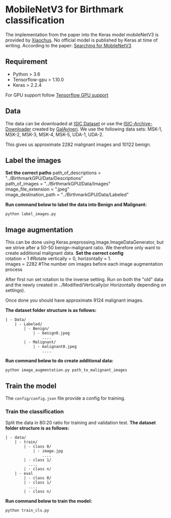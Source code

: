 # MobileNetV3 for Birthmark classification
The implementation from the paper into the Keras model mobileNetV3 is provided by [Xiaochus](https://github.com/xiaochus). No official model is published by Keras at time of writing.
According to the paper: [Searching for MobileNetV3](https://arxiv.org/abs/1905.02244?context=cs)

## Requirement
- Python > 3.6
- Tensorflow-gpu > 1.10.0  
- Keras > 2.2.4

For GPU support follow [Tensorflow GPU support](https://www.tensorflow.org/install/gpu)

## Data
The data can be downloaded at [ISIC Dataset](https://www.isic-archive.com/#!/topWithHeader/onlyHeaderTop/gallery) or use the [ISIC-Archive-Downloader](https://github.com/GalAvineri/ISIC-Archive-Downloader) created by [GalAvineri](https://github.com/GalAvineri).
We use the following data sets: MSK-1, MSK-2, MSK-3, MSK-4, MSK-5, UDA-1, UDA-2.

This gives us approximate 2282 malignant images and 10122 benign.

## Label the images

**Set the correct paths**
path_of_descriptions = "../BirthmarkGPU/Data/Descriptions" <br/>
path_of_images = "../BirthmarkGPU/Data/Images" <br/>
image_file_extension = ".jpeg" <br/>
image_destination_path = "../BirthmarkGPU/Data/Labeled" <br/>

**Run command below to label the data into Benign and Malignant:**

```
python label_images.py
```

## Image augmentation
This can be done using Keras.preprossing.image.ImageDataGenerator, but we strive after a 50-50 benign-malignant ratio. We therefore only want to create additional malignant data.
**Set the correct config**<br/>
rotation = 1 #Rotate vertically = 0, horizontally = 1. <br/>
images = 2282 #The number om images before each image augmentation process<br/>

After first run set rotation to the inverse setting. Run on both the "old" data and the newly created in ../Modified/Vertically(or Horizontally depending on settings).

Once done you should have approximate 9124 malignant images.

**The dataset folder structure is as follows:**

	| - Data/
		| - Labeled/
			| - Benign/
				| - benign0.jpeg
					....
			| - Malignant/
				| - malignant0.jpeg
					....

**Run command below to do create additional data:**

```
python image_augmentation.py path_to_malignant_images
```

## Train the model

 The ```config/config.json``` file provide a config for training.

### Train the classification
Split the data in 80:20 ratio for training and validation test.
**The dataset folder structure is as follows:**

	| - data/
		| - train/
	  		| - class 0/
				| - image.jpg
					....
			| - class 1/
			  ....
			| - class n/
		| - eval
	  		| - class 0/
			| - class 1/
			  ....
			| - class n/

**Run command below to train the model:**

```
python train_cls.py
```

